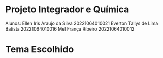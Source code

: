 # Projeto Integrador e Química

Alunos: 
Ellen Iris Araujo da Silva 20221064010021
Everton Tallys de Lima Batista 20221064010016
Mel França Ribeiro 20221064010012

# Tema Escolhido



